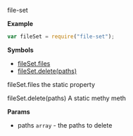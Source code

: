 <a name="module_file-set"></a>
file-set

  
**Example**  
```js
var fileSet = require("file-set");
```
**Symbols**  
  * [fileSet.files](#module_file-set#files)
  * [fileSet.delete(paths)](#module_file-set#delete)

<a name="module_file-set#files"></a>
fileSet.files
the static property

  
<a name="module_file-set#delete"></a>
fileSet.delete(paths)
A static methy meth

**Params**

- paths `array` - the paths to delete

